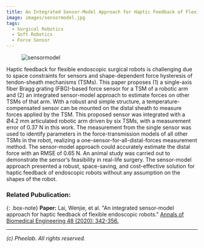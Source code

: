 ```yaml
---
title: An Integrated Sensor-Model Approach for Haptic Feedback of Flexible Endoscopic Robots
image: images/sensormodel.jpg
tags:
  - Surgical Robotics
  - Soft Robotics
  - Force Sensor
---
```


<figure class="figure">
  <img src="https://pheelab.github.io/images/sensormodel.jpg" alt="sensormodel">
</figure>

Haptic feedback for flexible endoscopic surgical robots is challenging due to space constraints for sensors and shape-dependent force hysteresis of tendon-sheath mechanisms (TSMs). This paper proposes (1) a single-axis fiber Bragg grating (FBG)-based force sensor for a TSM of a robotic arm and (2) an integrated sensor-model approach to estimate forces on other TSMs of that arm. With a robust and simple structure, a temperature-compensated sensor can be mounted on the distal sheath to measure forces applied by the TSM. This proposed sensor was integrated with a Ø4.2 mm articulated robotic arm driven by six TSMs, with a measurement error of 0.37 N in this work. The measurement from the single sensor was used to identify parameters in the force-transmission models of all other TSMs in the robot, realizing a one-sensor-for-all-distal-forces measurement method. The sensor-model approach could accurately estimate the distal force with an RMSE of 0.65 N. An animal study was carried out to demonstrate the sensor’s feasibility in real-life surgery. The sensor-model approach presented a robust, space-saving, and cost-effective solution for haptic feedback of endoscopic robots without any assumption on the shapes of the robot.


### Related Pubulication: 

{: .box-note}
**Paper:** Lai, Wenjie, et al. "An integrated sensor-model approach for haptic feedback of flexible endoscopic robots." [ Annals of Biomedical Engineering 48 (2020): 342-356.](https://link.springer.com/article/10.1007/s10439-019-02352-8)

---
*(c)  Pheelab. All rights reserved.*
